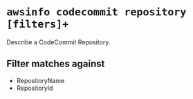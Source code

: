 # `awsinfo codecommit repository [filters]+`

Describe a CodeCommit Repository.

## Filter matches against

* RepositoryName
* RepositoryId
